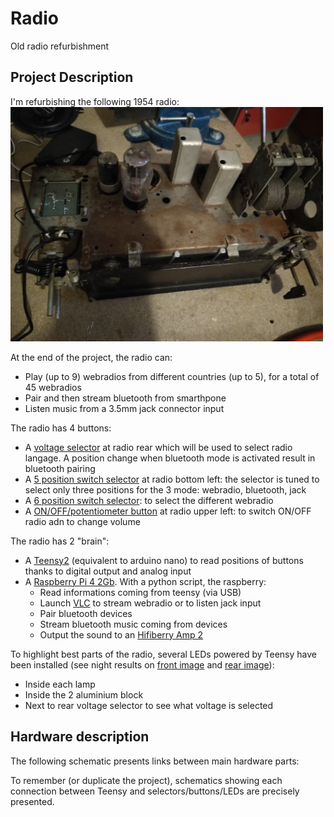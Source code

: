 # Radio
Old radio refurbishment

## Project Description

I'm refurbishing the following 1954 radio:<br/>
<img src="images/Radio_general_view.jpg" width="500"/>

At the end of the project, the radio can:
- Play (up to 9) webradios from different countries (up to 5), for a total of 45 webradios
- Pair and then stream bluetooth from smarthpone
- Listen music from  a 3.5mm jack connector input

The radio has 4 buttons:
- A [voltage selector](/images/radio_voltage_selector.jpg) at radio rear which will be used to select radio langage. A position change when bluetooth mode is activated result in bluetooth pairing
- A [5 position switch selector](/images/radio_left_buttons.jpg) at radio bottom left: the selector is tuned to select only three positions for the 3 mode: webradio, bluetooth, jack 
- A [6 position switch selector](/images/radio_right_button.jpg): to select the different webradio
- A [ON/OFF/potentiometer button](/images/radio_left_buttons.jpg) at radio upper left: to switch ON/OFF radio adn to change volume

The radio has 2 "brain":
- A [Teensy2](https://www.pjrc.com/store/index.html) (equivalent to arduino nano) to read positions of buttons thanks to digital output and analog input
- A [Raspberry Pi 4 2Gb](https://www.raspberrypi.org/products/raspberry-pi-4-model-b/). With a python script, the raspberry:
  * Read informations coming from teensy (via USB)
  * Launch [VLC](https://www.videolan.org/vlc/index.html) to stream webradio or to listen jack input
  * Pair bluetooth devices
  * Stream bluetooth music coming from devices
  * Output the sound to an [Hifiberry Amp 2](https://www.hifiberry.com/shop/bundles/hifiberry-amp2-bundle-4/)

To highlight best parts of the radio, several LEDs powered by Teensy have been installed (see night results on [front image](/images/radio_leds_on.jpg) and [rear image](/images/radio_leds_on_2.jpg)):
- Inside each lamp
- Inside the 2 aluminium block
- Next to rear voltage selector to see what voltage is selected

## Hardware description

The following schematic presents links between main hardware parts:

To remember (or duplicate the project), schematics showing each connection between Teensy and selectors/buttons/LEDs are precisely presented.
